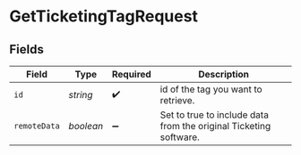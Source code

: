 # GetTicketingTagRequest


## Fields

| Field                                                             | Type                                                              | Required                                                          | Description                                                       |
| ----------------------------------------------------------------- | ----------------------------------------------------------------- | ----------------------------------------------------------------- | ----------------------------------------------------------------- |
| `id`                                                              | *string*                                                          | :heavy_check_mark:                                                | id of the tag you want to retrieve.                               |
| `remoteData`                                                      | *boolean*                                                         | :heavy_minus_sign:                                                | Set to true to include data from the original Ticketing software. |